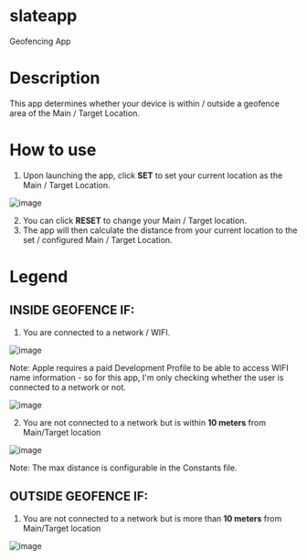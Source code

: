 # slateapp
 Geofencing App

# Description
This app determines whether your device is within / outside a geofence area of the Main / Target Location.

# How to use
1. Upon launching the app, click **SET** to set your current location as the Main / Target Location.

  ![image](https://user-images.githubusercontent.com/12498448/53351392-30340200-395c-11e9-8ea9-6c898669bb19.png)

2. You can click **RESET** to change your Main / Target location. 
3. The app will then calculate the distance from your current location to the set / configured Main / Target Location.


# Legend

## INSIDE GEOFENCE IF: 
1. You are connected to a network / WIFI.

![image](https://user-images.githubusercontent.com/12498448/53351936-e4ce2380-395c-11e9-9f1e-a060a43b62cf.png)

Note:
Apple requires a paid Development Profile to be able to access WIFI name information - so for this app, I'm only checking whether the user is connected to a network or not.

![image](https://user-images.githubusercontent.com/12498448/53352337-91100a00-395d-11e9-925a-629dce412f33.png)

2. You are not connected to a network but is within **10 meters** from Main/Target location

![image](https://user-images.githubusercontent.com/12498448/53352588-02e85380-395e-11e9-94c9-6465e96a8257.png)

Note:
The max distance is configurable in the Constants file.

## OUTSIDE GEOFENCE IF: 

1. You are not connected to a network but is more than **10 meters** from Main/Target location

![image](https://user-images.githubusercontent.com/12498448/53352704-4478fe80-395e-11e9-9653-8fdd678b4652.png)








